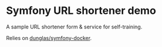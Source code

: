 # Symfony URL shortener demo
A sample URL shortener form & service for self-training.

Relies on [dunglas/symfony-docker](https://github.com/dunglas/symfony-docker).
